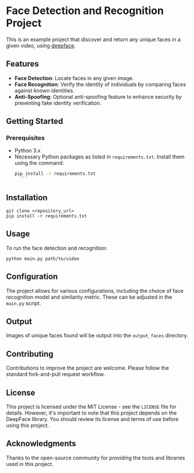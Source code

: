 # Face Detection and Recognition Project

This is an example project that discover and return any unique faces in a given video, using [deepface](https://github.com/serengil/deepface).

## Features

- **Face Detection**: Locate faces in any given image.
- **Face Recognition**: Verify the identity of individuals by comparing faces against known identities.
- **Anti-Spoofing**: Optional anti-spoofing feature to enhance security by preventing fake identity verification.

## Getting Started

### Prerequisites

- Python 3.x
- Necessary Python packages as listed in `requirements.txt`. Install them using the command:
  ````sh
  pip install -r requirements.txt
    ```
  ````

## Installation

```
git clone <repository_url>
pip install -r requirements.txt
```

## Usage

To run the face detection and recognition:

```
python main.py path/to/video
```

## Configuration

The project allows for various configurations, including the choice of face recognition model and similarity metric. These can be adjusted in the `main.py` script.

## Output

Images of unique faces found will be output into the `output_faces` directory.

## Contributing

Contributions to improve the project are welcome. Please follow the standard fork-and-pull request workflow.

## License

This project is licensed under the MIT License - see the `LICENSE` file for details. However, it's important to note that this project depends on the DeepFace library. You should review its license and terms of use before using this project.

## Acknowledgments

Thanks to the open-source community for providing the tools and libraries used in this project.
